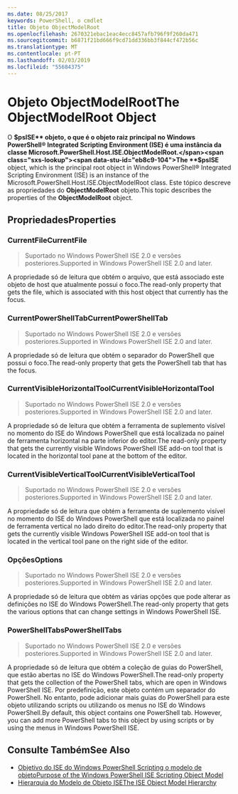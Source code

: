 ```yaml
---
ms.date: 08/25/2017
keywords: PowerShell, o cmdlet
title: Objeto ObjectModelRoot
ms.openlocfilehash: 2670321ebac1eac4ecc8457afb796f9f260da471
ms.sourcegitcommit: b6871f21bd666f9cd71dd336bb3f844cf472b56c
ms.translationtype: MT
ms.contentlocale: pt-PT
ms.lasthandoff: 02/03/2019
ms.locfileid: "55684375"
---
```

# <a name="the-objectmodelroot-object"></a><span data-ttu-id="eb8c9-103">Objeto ObjectModelRoot</span><span class="sxs-lookup"><span data-stu-id="eb8c9-103">The ObjectModelRoot Object</span></span>

<span data-ttu-id="eb8c9-104">O **$psISE** objeto, o que é o objeto raiz principal no Windows PowerShell® Integrated Scripting Environment (ISE) é uma instância da classe Microsoft.PowerShell.Host.ISE.ObjectModelRoot.</span><span class="sxs-lookup"><span data-stu-id="eb8c9-104">The **$psISE** object, which is the principal root object in Windows PowerShell® Integrated Scripting Environment (ISE) is an instance of the Microsoft.PowerShell.Host.ISE.ObjectModelRoot class.</span></span>
<span data-ttu-id="eb8c9-105">Este tópico descreve as propriedades do **ObjectModelRoot** objeto.</span><span class="sxs-lookup"><span data-stu-id="eb8c9-105">This topic describes the properties of the **ObjectModelRoot** object.</span></span>

## <a name="properties"></a><span data-ttu-id="eb8c9-106">Propriedades</span><span class="sxs-lookup"><span data-stu-id="eb8c9-106">Properties</span></span>

### <a name="currentfile"></a><span data-ttu-id="eb8c9-107">CurrentFile</span><span class="sxs-lookup"><span data-stu-id="eb8c9-107">CurrentFile</span></span>

> <span data-ttu-id="eb8c9-108">Suportado no Windows PowerShell ISE 2.0 e versões posteriores.</span><span class="sxs-lookup"><span data-stu-id="eb8c9-108">Supported in Windows PowerShell ISE 2.0 and later.</span></span>

<span data-ttu-id="eb8c9-109">A propriedade só de leitura que obtém o arquivo, que está associado este objeto de host que atualmente possui o foco.</span><span class="sxs-lookup"><span data-stu-id="eb8c9-109">The read-only property that gets the file, which is associated with this host object that currently has the focus.</span></span>

### <a name="currentpowershelltab"></a><span data-ttu-id="eb8c9-110">CurrentPowerShellTab</span><span class="sxs-lookup"><span data-stu-id="eb8c9-110">CurrentPowerShellTab</span></span>

> <span data-ttu-id="eb8c9-111">Suportado no Windows PowerShell ISE 2.0 e versões posteriores.</span><span class="sxs-lookup"><span data-stu-id="eb8c9-111">Supported in Windows PowerShell ISE 2.0 and later.</span></span>

<span data-ttu-id="eb8c9-112">A propriedade só de leitura que obtém o separador do PowerShell que possui o foco.</span><span class="sxs-lookup"><span data-stu-id="eb8c9-112">The read-only property that gets the PowerShell tab that has the focus.</span></span>

### <a name="currentvisiblehorizontaltool"></a><span data-ttu-id="eb8c9-113">CurrentVisibleHorizontalTool</span><span class="sxs-lookup"><span data-stu-id="eb8c9-113">CurrentVisibleHorizontalTool</span></span>

> <span data-ttu-id="eb8c9-114">Suportado no Windows PowerShell ISE 2.0 e versões posteriores.</span><span class="sxs-lookup"><span data-stu-id="eb8c9-114">Supported in Windows PowerShell ISE 2.0 and later.</span></span>

<span data-ttu-id="eb8c9-115">A propriedade só de leitura que obtém a ferramenta de suplemento visível no momento do ISE do Windows PowerShell que está localizada no painel de ferramenta horizontal na parte inferior do editor.</span><span class="sxs-lookup"><span data-stu-id="eb8c9-115">The read-only property that gets the currently visible Windows PowerShell ISE add-on tool that is located in the horizontal tool pane at the bottom of the editor.</span></span>

### <a name="currentvisibleverticaltool"></a><span data-ttu-id="eb8c9-116">CurrentVisibleVerticalTool</span><span class="sxs-lookup"><span data-stu-id="eb8c9-116">CurrentVisibleVerticalTool</span></span>

> <span data-ttu-id="eb8c9-117">Suportado no Windows PowerShell ISE 2.0 e versões posteriores.</span><span class="sxs-lookup"><span data-stu-id="eb8c9-117">Supported in Windows PowerShell ISE 2.0 and later.</span></span>

<span data-ttu-id="eb8c9-118">A propriedade só de leitura que obtém a ferramenta de suplemento visível no momento do ISE do Windows PowerShell que está localizada no painel de ferramenta vertical no lado direito do editor.</span><span class="sxs-lookup"><span data-stu-id="eb8c9-118">The read-only property that gets the currently visible Windows PowerShell ISE add-on tool that is located in the vertical tool pane on the right side of the editor.</span></span>

### <a name="options"></a><span data-ttu-id="eb8c9-119">Opções</span><span class="sxs-lookup"><span data-stu-id="eb8c9-119">Options</span></span>

> <span data-ttu-id="eb8c9-120">Suportado no Windows PowerShell ISE 2.0 e versões posteriores.</span><span class="sxs-lookup"><span data-stu-id="eb8c9-120">Supported in Windows PowerShell ISE 2.0 and later.</span></span>

<span data-ttu-id="eb8c9-121">A propriedade só de leitura que obtém as várias opções que pode alterar as definições no ISE do Windows PowerShell.</span><span class="sxs-lookup"><span data-stu-id="eb8c9-121">The read-only property that gets the various options that can change settings in Windows PowerShell ISE.</span></span>

### <a name="powershelltabs"></a><span data-ttu-id="eb8c9-122">PowerShellTabs</span><span class="sxs-lookup"><span data-stu-id="eb8c9-122">PowerShellTabs</span></span>

> <span data-ttu-id="eb8c9-123">Suportado no Windows PowerShell ISE 2.0 e versões posteriores.</span><span class="sxs-lookup"><span data-stu-id="eb8c9-123">Supported in Windows PowerShell ISE 2.0 and later.</span></span>

<span data-ttu-id="eb8c9-124">A propriedade só de leitura que obtém a coleção de guias do PowerShell, que estão abertas no ISE do Windows PowerShell.</span><span class="sxs-lookup"><span data-stu-id="eb8c9-124">The read-only property that gets the collection of the PowerShell tabs, which are open in Windows PowerShell ISE.</span></span> <span data-ttu-id="eb8c9-125">Por predefinição, este objeto contém um separador do PowerShell. No entanto, pode adicionar mais guias do PowerShell para este objeto utilizando scripts ou utilizando os menus no ISE do Windows PowerShell.</span><span class="sxs-lookup"><span data-stu-id="eb8c9-125">By default, this object contains one PowerShell tab. However, you can add more PowerShell tabs to this object by using scripts or by using the menus in Windows PowerShell ISE.</span></span>

## <a name="see-also"></a><span data-ttu-id="eb8c9-126">Consulte Também</span><span class="sxs-lookup"><span data-stu-id="eb8c9-126">See Also</span></span>

- [<span data-ttu-id="eb8c9-127">Objetivo do ISE do Windows PowerShell Scripting o modelo de objeto</span><span class="sxs-lookup"><span data-stu-id="eb8c9-127">Purpose of the Windows PowerShell ISE Scripting Object Model</span></span>](Purpose-of-the-Windows-PowerShell-ISE-Scripting-Object-Model.md)
- [<span data-ttu-id="eb8c9-128">Hierarquia do Modelo de Objeto ISE</span><span class="sxs-lookup"><span data-stu-id="eb8c9-128">The ISE Object Model Hierarchy</span></span>](The-ISE-Object-Model-Hierarchy.md)
